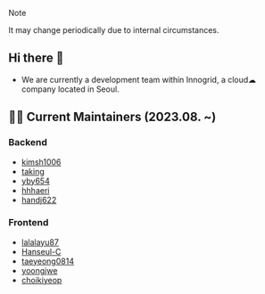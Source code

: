 > [!NOTE]
> It may change periodically due to internal circumstances.

## Hi there 👋
 - We are currently a development team within Innogrid, a cloud☁ company located in Seoul.


## 🙋‍♀️ Current Maintainers (2023.08. ~)
  ### Backend
  - [kimsh1006](https://github.com/kimsh1006)
  - [taking](https://github.com/taking)
  - [yby654](https://github.com/yby654)
  - [hhhaeri](https://github.com/hhhaeri)
  - [handj622](https://github.com/handj622)
  
  ### Frontend
  - [lalalayu87](https://github.com/lalalayu87)
  - [Hanseul-C](https://github.com/Hanseul-C)
  - [taeyeong0814](https://github.com/taeyeong0814)
  - [yoongjwe](https://github.com/yoongjwe)
  - [choikiyeop](https://github.com/choikiyeop)
